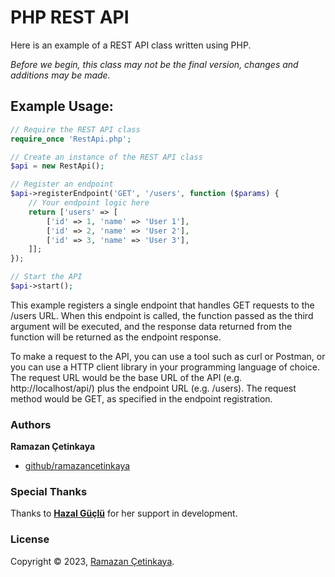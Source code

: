 # PHP REST API
Here is an example of a REST API class written using PHP.

_Before we begin, this class may not be the final version, changes and additions may be made._

## Example Usage:

```php
// Require the REST API class
require_once 'RestApi.php';

// Create an instance of the REST API class
$api = new RestApi();

// Register an endpoint
$api->registerEndpoint('GET', '/users', function ($params) {
    // Your endpoint logic here
    return ['users' => [
        ['id' => 1, 'name' => 'User 1'],
        ['id' => 2, 'name' => 'User 2'],
        ['id' => 3, 'name' => 'User 3'],
    ]];
});

// Start the API
$api->start();
```

This example registers a single endpoint that handles GET requests to the /users URL. When this endpoint is called, the function passed as the third argument will be executed, and the response data returned from the function will be returned as the endpoint response.

To make a request to the API, you can use a tool such as curl or Postman, or you can use a HTTP client library in your programming language of choice. The request URL would be the base URL of the API (e.g. http://localhost/api/) plus the endpoint URL (e.g. /users). The request method would be GET, as specified in the endpoint registration.

### Authors

**Ramazan Çetinkaya**

* [github/ramazancetinkaya](https://github.com/ramazancetinkaya)

### Special Thanks
Thanks to **<a href="">Hazal Güçlü</a>** for her support in development.

### License

Copyright © 2023, [Ramazan Çetinkaya](https://github.com/ramazancetinkaya).
